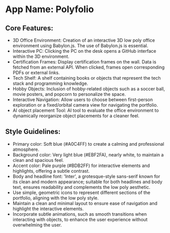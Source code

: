 # **App Name**: Polyfolio

## Core Features:

- 3D Office Environment: Creation of an interactive 3D low poly office environment using Babylon.js. The use of Babylon.js is essential.
- Interactive PC: Clicking the PC on the desk opens a GitHub interface within the 3D environment.
- Certification Frames: Display certification frames on the wall. Data is fetched from an external API. When clicked, frames open corresponding PDFs or external links.
- Tech Shelf: A shelf containing books or objects that represent the tech stack and programming knowledge.
- Hobby Objects: Inclusion of hobby-related objects such as a soccer ball, movie posters, and popcorn to personalize the space.
- Interactive Navigation: Allow users to choose between first-person exploration or a fixed/orbital camera view for navigating the portfolio.
- AI object placement Tool: AI tool to evaluate the office environment to dynamically reorganize object placements for a cleaner feel.

## Style Guidelines:

- Primary color: Soft blue (#A0C4FF) to create a calming and professional atmosphere.
- Background color: Very light blue (#EBF2FA), nearly white, to maintain a clean and spacious feel.
- Accent color: Pale purple (#BDB2FF) for interactive elements and highlights, offering a subtle contrast.
- Body and headline font: 'Inter', a grotesque-style sans-serif known for its clean and modern appearance; suitable for both headlines and body text, ensures readability and complements the low poly aesthetic.
- Use simple, geometric icons to represent different sections of the portfolio, aligning with the low poly style.
- Maintain a clean and minimal layout to ensure ease of navigation and highlight the interactive elements.
- Incorporate subtle animations, such as smooth transitions when interacting with objects, to enhance the user experience without overwhelming the user.
